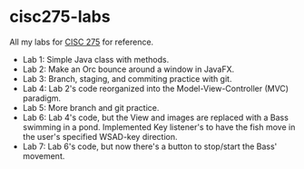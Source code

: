 # cisc275-labs
All my labs for [CISC 275](http://www1.udel.edu/CIS/275/tharvey/20S/) for reference.

 - Lab 1: Simple Java class with methods.
 - Lab 2: Make an Orc bounce around a window in JavaFX.
 - Lab 3: Branch, staging, and commiting practice with git.
 - Lab 4: Lab 2's code reorganized into the Model-View-Controller (MVC) paradigm.
 - Lab 5: More branch and git practice.
 - Lab 6: Lab 4's code, but the View and images are replaced with a Bass swimming in a pond. Implemented Key listener's to have the fish move in the user's specified WSAD-key direction.
 - Lab 7: Lab 6's code, but now there's a button to stop/start the Bass' movement.
